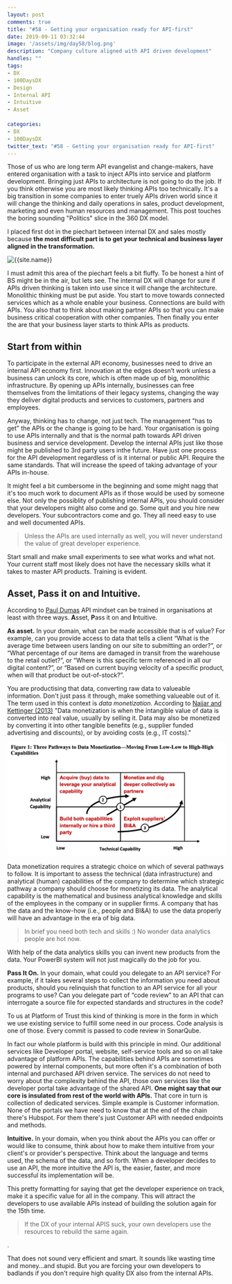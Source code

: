 ```yaml
---
layout: post
comments: true
title: "#58 - Getting your organisation ready for API-first"
date: 2019-09-11 03:32:44
image: '/assets/img/day58/blog.png'
description: "Company culture aligned with API driven development"
handles: "" 
tags:
- DX 
- 100DaysDX
- Design
- Internal API
- Intuitive
- Asset

categories:
- DX
- 100DaysDX
twitter_text: "#58 - Getting your organisation ready for API-first"
---
```


Those of us who are long term API evangelist and change-makers, have entered organisation with a task to inject APIs into service and platform development. Bringing just APIs to architecture is not going to do the job. If you think otherwise you are most likely thinking APIs too technically. It's a big transition in some companies to enter truely APIs driven world since it will change the thinking and daily operations in sales, product development, marketing and even human resources and management. This post touches the boring sounding "Politics" slice in the 360 DX model. 

I placed first dot in the piechart between internal DX and sales mostly because **the most difficult part is to get your technical and business layer aligned in the transformation.** 

<img itemprop="image" src="/assets/img/day58/dx-360-flow.png" alt="{{site.name}}"/>

I must admit this area of the piechart feels a bit fluffy. To be honest a hint of BS might be in the air, but lets see. The internal DX will change for sure if APIs driven thinking is taken into use since it will change the architecture. Monolithic thinking must be put aside. You start to move towards connected services which as a whole enable your business. Connections are build with APIs. You also that to think about making partner APIs so that you can make business critical cooperation with other companies. Then finally you enter the are that your business layer starts to think APIs as products.  

## Start from within

To participate in the external API economy, businesses need to drive an internal API economy first. Innovation at the edges doesn’t work unless a business can unlock its core, which is often made up of big, monolithic infrastructure. By opening up APIs internally, businesses can free themselves from the limitations of their legacy systems, changing the way they deliver digital products and services to customers, partners and employees.

Anyway, thinking has to change, not just tech. The management "has to get" the APIs or the change is going to be hard. Your organisation is going to use APIs internally and that is the normal path towards API driven business and service development. Develop the internal APIs just like those might be published to 3rd party users inthe future. Have just one process for the API development regardless of is it internal or public API. Require the same standards. That will increase the speed of taking advantage of your APIs in-house. 

It might feel a bit cumbersome in the beginning and some might nagg that it's too much work to document APIs as if those would be used by someone else. Not only the possiblity of publishing internal APIs, you should consider that your developers might also come and go. Some quit and you hire new developers. Your subcontractors come and go. They all need easy to use and well documented APIs. 

<blockquote>Unless the APIs are used internally as well, you will never understand the value of great developer experience. </blockquote>

Start small and make small experiments to see what works and what not. Your current staff most likely does not have the necessary skills what it takes to master API products. Training is evident.  

## Asset, Pass it on and Intuitive.

According to [Paul Dumas](https://www.programmableweb.com/news/what-it-means-organization-to-have-api-mindset/analysis/2016/05/17) API mindset can be trained in organisations at least with three ways. **A**sset, **P**ass it on and **I**ntuitive. 

**As asset.** In your domain, what can be made accessible that is of value?  For example, can you provide access to data that tells a client “What is the average time between users landing on our site to submitting an order?”, or “What percentage of our items are damaged in transit from the warehouse to the retail outlet?”, or “Where is this specific term referenced in all our digital content?”, or “Based on current buying velocity of a specific product, when will that product be out-of-stock?”. 

You are productising that data, converting raw data to valueable information. Don't just pass it through, make something valueable out of it. The term used in this context is _data monetization_. According to [Najjar and Kettinger (2013)](https://www.researchgate.net/profile/Mohammad_Najjar4/publication/273447946_Data_Monetization_Lessons_from_a_Retailer's_Journey/links/58beb8d7458515dcd28e1cdc/Data-Monetization-Lessons-from-a-Retailers-Journey.pdf) "Data monetization is when the intangible value of data is converted into real value, usually by selling  it. Data may also be  monetized by converting it into  other  tangible benefits (e.g., supplier funded advertising and discounts), or by avoiding costs (e.g., IT costs)."

<img itemprop="image" src="/assets/img/day58/data-monet.png" alt="{{site.name}}"/>

Data     monetization     requires     a     strategic     choice     on     which     of     several     pathways     to     follow.   It   is   important   to   assess   the   technical   (data    infrastructure)    and    analytical    (human)    capabilities  of  the  company  to  determine  which  strategic  pathway  a  company  should  choose  for  monetizing  its  data. The  analytical capability    is    the    mathematical    and    business    analytical  knowledge  and  skills  of  the  employees  in the company or in supplier firms. A company that  has  the  data  and  the  know-how  (i.e.,  people  and  BI&A)  to  use  the  data  properly  will  have  an   advantage   in   the   era   of   big   data. 

<blockquote>In brief you need both tech and skills :) No wonder data analytics people are hot now. </blockquote>

With help of the data analytics skills you can invent new products from the data. Your PowerBI system will not just magically do the job for you. 

**Pass It On.**  In your domain, what could you delegate to an API service?  For example, if it takes several steps to collect the information you need about products, should you relinquish that function to an API service for all your programs to use? Can you delegate part of “code review” to an API that can interrogate a source file for expected standards and structures in the code? 

To us at Platform of Trust this kind of thinking is more in the form in which we use existing service to fulfill some need in our process. Code analysis is one of those. Every commit is passed to code review in SonarQube. 

In fact our whole platform is build with this principle in mind. Our additional services like Developer portal, website, self-service tools and so on all take advantage of platform APIs. The capabilities behind APIs are sometimes powered by internal components, but more often it's a combination of both internal and purchased API driven service. The services do not need to worry about the complexity behind the API, those own services like the developer portal take advantage of the shared API. **One might say that our core is insulated from rest of the world with APIs.** That core in turn is collection of dedicated services. Simple example is Customer information. None of the portals we have need to know that at the end of the chain there's Hubspot. For them there's just Customer API with needed endpoints and methods.  

**Intuitive.**  In your domain, when you think about the APIs you can offer or would like to consume, think about how to make them intuitive from your client's or provider's perspective.  Think about the language and terms used, the schema of the data, and so forth.  When a developer decides to use an API, the more intuitive the API is, the easier, faster, and more successful its implementation will be.

This pretty formatting for saying that get the developer experience on track, make it a specific value for all in the company. This will attract the developers to use available APIs instead of building the solution again for the 15th time. 

<blockquote>If the DX of your internal APIS suck, your own developers use the resources to rebuild the same again.</blockquote>. 

That does not sound very efficient and smart. It sounds like wasting time and money...and stupid. But you are forcing your own developers to badlands if you don't require high quality DX also from the internal APIs. 